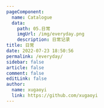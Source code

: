 ```yaml
---
pageComponent:
  name: Catalogue
  data:
    path: 05.日常
    imgUrl: /img/everyday.png
    description: 日常记录
title: 日常
date: 2022-07-23 18:50:56
permalink: /everyday/
sidebar: false
article: false
comment: false
editLink: false
author:
  name: xugaoyi
  link: https://github.com/xugaoyi
---
```

